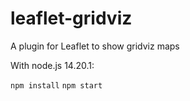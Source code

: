 # leaflet-gridviz

A plugin for Leaflet to show gridviz maps

With node.js 14.20.1:

`npm install`
`npm start`
